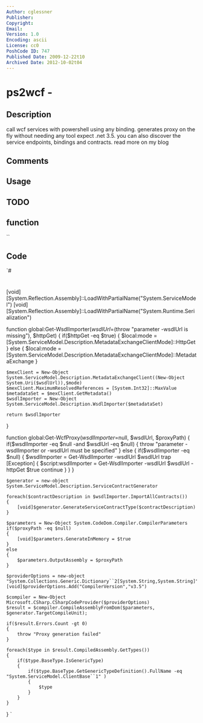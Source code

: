 ```yaml
---
Author: cglessner
Publisher: 
Copyright: 
Email: 
Version: 1.0
Encoding: ascii
License: cc0
PoshCode ID: 747
Published Date: 2009-12-22t10
Archived Date: 2012-10-02t04
---
```


# ps2wcf - 

## Description

call wcf services with powershell using any binding. generates proxy on the fly without needing any tool expect .net 3.5. you can also discover the service endpoints, bindings and contracts. read more on my blog

## Comments



## Usage



## TODO



## function

``

## Code

`#
 #
 #
 
 [void][System.Reflection.Assembly]::LoadWithPartialName("System.ServiceModel")
 [void][System.Reflection.Assembly]::LoadWithPartialName("System.Runtime.Serialization")
 
 function global:Get-WsdlImporter($wsdlUrl=$(throw "parameter -wsdlUrl is missing"), $httpGet)
 {
 	if($httpGet -eq $true)
 	{
 		$local:mode = [System.ServiceModel.Description.MetadataExchangeClientMode]::HttpGet
 	}
 	else
 	{
 		$local:mode = [System.ServiceModel.Description.MetadataExchangeClientMode]::MetadataExchange
 	}
 	
 	$mexClient = New-Object System.ServiceModel.Description.MetadataExchangeClient((New-Object System.Uri($wsdlUrl)),$mode)
 	$mexClient.MaximumResolvedReferences = [System.Int32]::MaxValue
 	$metadataSet = $mexClient.GetMetadata()
 	$wsdlImporter = New-Object System.ServiceModel.Description.WsdlImporter($metadataSet)
 	
 	return $wsdlImporter	
 }
 
 function global:Get-WcfProxy($wsdlImporter=$null, $wsdlUrl, $proxyPath)
 {
 	if($wsdlImporter -eq $null -and $wsdlUrl -eq $null)
 	{
 		throw "parameter -wsdlImporter or -wsdlUrl must be specified"
 	}
 	else
 	{
 		if($wsdlImporter -eq $null)
 		{
 			$wsdlImporter = Get-WsdlImporter -wsdlUrl $wsdlUrl
 			trap [Exception]
 			{
 				$script:wsdlImporter = Get-WsdlImporter -wsdlUrl $wsdlUrl -httpGet $true
 				continue
 			}
 		}
 	}
 	
 	$generator = new-object System.ServiceModel.Description.ServiceContractGenerator
 	
 	foreach($contractDescription in $wsdlImporter.ImportAllContracts())
 	{
 		[void]$generator.GenerateServiceContractType($contractDescription)
 	}
 	
 	$parameters = New-Object System.CodeDom.Compiler.CompilerParameters
 	if($proxyPath -eq $null)
 	{
 		[void]$parameters.GenerateInMemory = $true
 	}
 	else
 	{
 		$parameters.OutputAssembly = $proxyPath
 	}
 	
 	$providerOptions = new-object "System.Collections.Generic.Dictionary``2[System.String,System.String]"
 	[void]$providerOptions.Add("CompilerVersion","v3.5")
 	
 	$compiler = New-Object Microsoft.CSharp.CSharpCodeProvider($providerOptions)
 	$result = $compiler.CompileAssemblyFromDom($parameters, $generator.TargetCompileUnit);
 	
 	if($result.Errors.Count -gt 0)
 	{
 		throw "Proxy generation failed"       
 	}
 	
 	foreach($type in $result.CompiledAssembly.GetTypes())
 	{
 		if($type.BaseType.IsGenericType)
 		{
 			if($type.BaseType.GetGenericTypeDefinition().FullName -eq "System.ServiceModel.ClientBase``1" )
 			{
 				$type
 			}
 		}
 	}
 }
`

